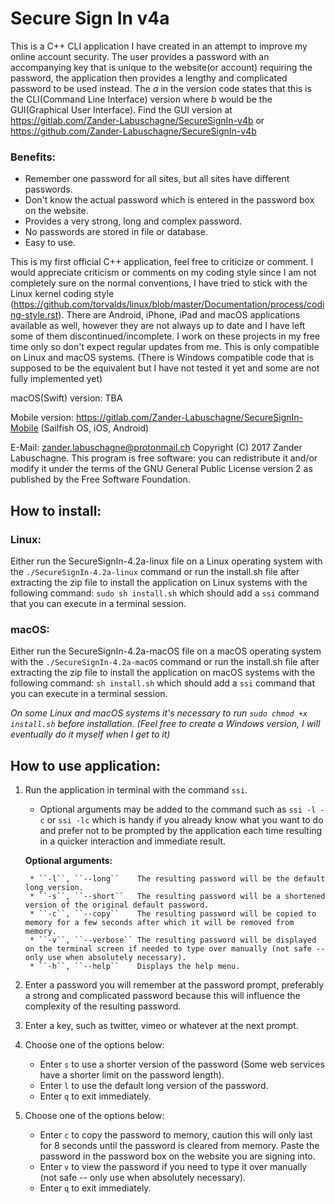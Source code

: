 # Secure Sign In v4a
This is a C++ CLI application I have created in an attempt to improve my online account security. The user provides a password with an accompanying key that is unique to the website(or account) requiring the password, the application then provides a lengthy and complicated password to be used instead. The _a_ in the version code states that this is the CLI(Command Line Interface) version where _b_ would be the GUI(Graphical User Interface). Find the GUI version at https://gitlab.com/Zander-Labuschagne/SecureSignIn-v4b or https://github.com/Zander-Labuschagne/SecureSignIn-v4b

### Benefits:
  - Remember one password for all sites, but all sites have different passwords.
  - Don't know the actual password which is entered in the password box on the website.
  - Provides a very strong, long and complex password.
  - No passwords are stored in file or database.
  - Easy to use.
  
This is my first official C++ application, feel free to criticize or comment. I would appreciate criticism or comments on my coding style since I am not completely sure on the normal conventions, I have tried to stick with the Linux kernel coding style (https://github.com/torvalds/linux/blob/master/Documentation/process/coding-style.rst).
There are Android, iPhone, iPad and macOS applications available as well, however they are not always up to date and I have left some of them discontinued/incomplete. I work on these projects in my free time only so don't expect regular updates from me. This is only compatible on Linux and macOS systems. (There is Windows compatible code that is supposed to be the equivalent but I have not tested it yet and some are not fully implemented yet)

macOS(Swift) version: TBA

Mobile version: https://gitlab.com/Zander-Labuschagne/SecureSignIn-Mobile (Sailfish OS, iOS, Android)

E-Mail: <zander.labuschagne@protonmail.ch>
Copyright (C) 2017 Zander Labuschagne. This program is free software: you can redistribute it and/or modify it under the terms of the GNU General Public License version 2 as published by the Free Software Foundation.

## How to install:
### Linux:
Either run the SecureSignIn-4.2a-linux file on a Linux operating system with the ``./SecureSignIn-4.2a-linux`` command or run the install.sh file after extracting the zip file to install the application on Linux systems with the following command: ``sudo sh install.sh`` which should add a ``ssi`` command that you can execute in a terminal session.
### macOS:
Either run the SecureSignIn-4.2a-macOS file on a macOS operating system with the ``./SecureSignIn-4.2a-macOS`` command or run the install.sh file after extracting the zip file to install the application on macOS systems with the following command: ``sh install.sh`` which should add a ``ssi`` command that you can execute in a terminal session.
  
_On some Linux and macOS systems it's necessary to run ``sudo chmod +x install.sh`` before installation.
  (Feel free to create a Windows version, I will eventually do it myself when I get to it)_

## How to use application:

1. Run the application in terminal with the command ``ssi``.
    * Optional arguments may be added to the command such as ``ssi -l -c`` or ``ssi -lc`` which is handy if you already know what you want to do and prefer not to be prompted by the application each time resulting in a quicker interaction and immediate result.
        
    **Optional arguments:**
        
        * ``-l``, ``--long``	The resulting password will be the default long version.
	    * ``-s``, ``--short``	The resulting password will be a shortened version of the original default password.
	    * ``-c``, ``--copy``	The resulting password will be copied to memory for a few seconds after which it will be removed from memory.
	    * ``-v``, ``--verbose``	The resulting password will be displayed on the terminal screen if needed to type over manually (not safe -- only use when absolutely necessary).
	    * ``-h``, ``--help``	Displays the help menu.
2. Enter a password you will remember at the password prompt, preferably a strong and complicated password because this will influence the complexity of the resulting password.
3. Enter a key, such as twitter, vimeo or whatever at the next prompt.
4. Choose one of the options below:
    * Enter ``s`` to use a shorter version of the password (Some web services have a shorter limit on the password length).
    * Enter ``l`` to use the default long version of the password.
    * Enter ``q`` to exit immediately.
5. Choose one of the options below:
    * Enter ``c`` to copy the password to memory, caution this will only last for 8 seconds until the password is cleared from memory. Paste the password in the password box on the website you are signing into.
    * Enter ``v`` to view the password if you need to type it over manually (not safe -- only use when absolutely necessary).
    * Enter ``q`` to exit immediately.
